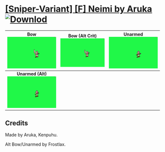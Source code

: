 # [\[Sniper-Variant\] \[F\] Neimi by Aruka](./) [![Downlod](https://img.shields.io/badge/Download--red?style=social&logo=github)](https://minhaskamal.github.io/DownGit/#/home?url=https://github.com/Klokinator/FE-Repo/tree/main/Battle%20Animations%2FInfantry%20-%20(Bow)%20Snipers%20and%20Ballistae%2F%5BSniper-Variant%5D%20%5BF%5D%20Neimi%20by%20Aruka)

| <b>Bow</b><br/><img alt="Bow animation" src="./5.%20Bow/Bow.gif"/> | <b>Bow (Alt Crit)</b><br/><img alt="Bow animation" src="./5.%20Bow%20(Alt%20Crit)/Bow.gif"/> | <b>Unarmed</b><br/><img alt="Unarmed animation" src="./8.%20Unarmed/Unarmed.gif"/> |
| :---: | :---: | :---: |
| <b>Unarmed (Alt)</b><br/><img alt="Unarmed animation" src="./8.%20Unarmed%20(Alt)/Unarmed.gif"/> |

## Credits

Made by Aruka, Kenpuhu.

Alt Bow/Unarmed by Frostlax.

